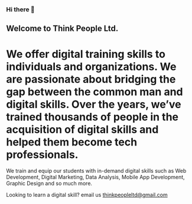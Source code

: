 ### Hi there 👋
## Welcome to Think People Ltd.
# We offer digital training skills to individuals and organizations. We are passionate about bridging the gap between the common man and digital skills. Over the years, we’ve trained thousands of people in the acquisition of digital skills and helped them become tech professionals.

We train and equip our students with in-demand digital skills such as Web Development, Digital Marketing, Data Analysis, Mobile App Development, Graphic Design and so much more.

Looking to learn a digital skill?
email us thinkpeopleltd@gmail.com
<!--
**thinkpeopleltd/thinkpeopleltd** is a ✨ _special_ ✨ repository because its `README.md` (this file) appears on your GitHub profile.

Here are some ideas to get you started:

- 🔭 I’m currently working on ...
- 🌱 I’m currently learning ...
- 👯 I’m looking to collaborate on ...
- 🤔 I’m looking for help with ...
- 💬 Ask me about ...
- 📫 How to reach me: ...
- 😄 Pronouns: ...
- ⚡ Fun fact: ...
-->
